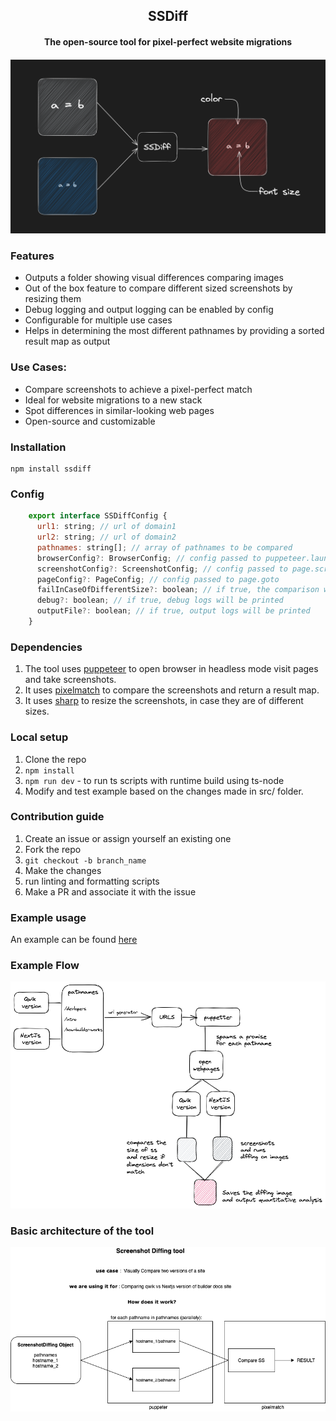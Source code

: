 <h2 align="center">SSDiff</h2>
<h4 align="center">The open-source tool for pixel-perfect website migrations<h4>

![Diff](./docs/images/hero.png)

### Features

<ul>
   <li> Outputs a folder showing visual differences comparing images </li>
   <li>Out of the box feature to compare different sized screenshots by resizing them</li>
   <li> Debug logging and output logging can be enabled by config </li>
   <li> Configurable for multiple use cases </li>
   <li> Helps in determining the most different pathnames by providing a sorted result map as output</li>
</ul>

### Use Cases:

<ul>
   <li> Compare screenshots to achieve a pixel-perfect match </li>
   <li> Ideal for website migrations to a new stack </li>
   <li> Spot differences in similar-looking web pages </li>
   <li> Open-source and customizable </li>
</ul>

### Installation

```
npm install ssdiff
```

### Config

```js
    export interface SSDiffConfig {
      url1: string; // url of domain1
      url2: string; // url of domain2
      pathnames: string[]; // array of pathnames to be compared
      browserConfig?: BrowserConfig; // config passed to puppeteer.launch
      screenshotConfig?: ScreenshotConfig; // config passed to page.screenshot
      pageConfig?: PageConfig; // config passed to page.goto
      failInCaseOfDifferentSize?: boolean; // if true, the comparison will fail if the images are of different sizes
      debug?: boolean; // if true, debug logs will be printed
      outputFile?: boolean; // if true, output logs will be printed
    }

```

### Dependencies

1. The tool uses [puppeteer](https://github.com/puppeteer/puppeteer/tree/main) to open browser in headless mode visit pages and take screenshots.
2. It uses [pixelmatch](https://github.com/mapbox/pixelmatch) to compare the screenshots and return a result map.
3. It uses [sharp](https://www.npmjs.com/package/sharp) to resize the screenshots, in case they are of different sizes.

### Local setup

1. Clone the repo
2. `npm install`
3. `npm run dev` - to run ts scripts with runtime build using ts-node
4. Modify and test example based on the changes made in src/ folder.

### Contribution guide

1. Create an issue or assign yourself an existing one
2. Fork the repo
3. `git checkout -b branch_name`
4. Make the changes
5. run linting and formatting scripts
6. Make a PR and associate it with the issue

### Example usage

An example can be found [here](https://github.com/akshatgarg12/SSDiff/tree/main/example)

### Example Flow

![Flow](./docs/images/flow.png)

### Basic architecture of the tool

![Architecture](./docs/images/system-architecture.png)
